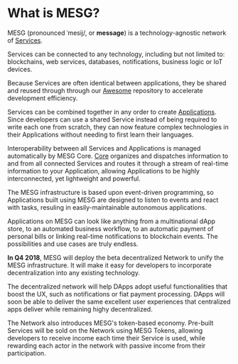 # What is MESG?

MESG \(pronounced ˈmesij/, or **message**\) is a technology-agnostic network of [Services](../service/what-is-a-service.md). 

Services can be connected to any technology, including but not limited to: blockchains, web services, databases, notifications, business logic or IoT devices. 

Because Services are often identical between applications, they be shared and reused through through our [Awesome](https://github.com/mesg-foundation/awesome) repository to accelerate development efficiency. 

Services can be combined together in any order to create [Applications](../application/what-is-an-application.md). Since developers can use a shared Service instead of being required to write each one from scratch, they can now feature complex technologies in their Applications without needing to first learn their languages.

Interoperability between all Services and Applications is managed automatically by MESG Core. [Core](../start-here/core.md) organizes and dispatches information to and from all connected Services and routes it through a stream of real-time information to your Application, allowing Applications to be highly interconnected, yet lightweight and powerful.

The MESG infrastructure is based upon event-driven programming, so Applications built using MESG are designed to listen to events and react with tasks, resuling in easily-maintainable autonomous applications. 

Applications on MESG can look like anything from a multinational dApp store, to an automated business workflow, to an automatic payment of personal bills or linking real-time notifications to blockchain events. The possibilities and use cases are truly endless.

**In Q4 2018**, MESG will deploy the beta decentralized Network to unify the MESG infrastructure. It will make it easy for developers to incorporate decentralization into any existing technology.

The decentralized network will help DApps adopt useful functionalities that boost the UX, such as notifications or fiat payment processing. DApps will soon be able to deliver the same excellent user experiences that centralized apps deliver while remaining highy decentralized. 

The Network also introduces MESG's token-based economy. Pre-built Services will be sold on the Network using MESG Tokens, allowing developers to receive income each time their Service is used, while rewarding each actor in the network with passive income from their participation. 

  


